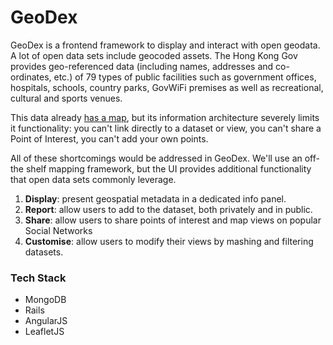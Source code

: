 GeoDex
======

GeoDex is a frontend framework to display and interact with open geodata. A lot of open data sets include geocoded assets. The Hong Kong Gov provides geo-referenced data (including names, addresses and co-ordinates, etc.) of 79 types of public facilities such as government offices, hospitals, schools, country parks, GovWiFi premises as well as recreational, cultural and sports venues. 

This data already [has a map](http://www2.map.gov.hk/gih3/view/index.jsp), but its information architecture severely limits it functionality: you can't link directly to a dataset or view, you can't share a Point of Interest, you can't add your own points.

All of these shortcomings would be addressed in GeoDex. We'll use an off-the shelf mapping framework, but the UI provides additional functionality that open data sets commonly leverage.

1. **Display**: present geospatial metadata in a dedicated info panel.
1. **Report**:  allow users to add to the dataset, both privately and in public. 
1. **Share**: allow users to share points of interest and map views on popular Social Networks
1. **Customise**: allow users to modify their views by mashing and filtering datasets. 

### Tech Stack

* MongoDB
* Rails
* AngularJS
* LeafletJS